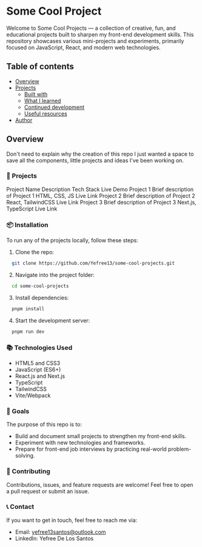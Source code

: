 # Some Cool Project

Welcome to Some Cool Projects — a collection of creative, fun, and educational projects built to sharpen my front-end development skills. This repository showcases various mini-projects and experiments, primarily focused on JavaScript, React, and modern web technologies.

## Table of contents

- [Overview](#overview)
- [Projects](#projects)
  - [Built with](#technologies-used)
  - [What I learned](#what-i-learned)
  - [Continued development](#continued-development)
  - [Useful resources](#useful-resources)
- [Author](#author)

## Overview

Don't need to explain why the creation of this repo I just wanted a space to save all the components, little projects and ideas I've been working on.

### 🚀 Projects

Project Name Description Tech Stack Live Demo
Project 1 Brief description of Project 1 HTML, CSS, JS Live Link
Project 2 Brief description of Project 2 React, TailwindCSS Live Link
Project 3 Brief description of Project 3 Next.js, TypeScript Live Link

### 📦 Installation

To run any of the projects locally, follow these steps:

1. Clone the repo:

```bash
  git clone https://github.com/Yefree13/some-cool-projects.git
```

2. Navigate into the project folder:

```bash
  cd some-cool-projects
```

3. Install dependencies:

```bash
  pnpm install
```

4. Start the development server:

```bash
  pnpm run dev
```

### 📚 Technologies Used

- HTML5 and CSS3
- JavaScript (ES6+)
- React.js and Next.js
- TypeScript
- TailwindCSS
- Vite/Webpack

### 🎯 Goals

The purpose of this repo is to:

- Build and document small projects to strengthen my front-end skills.
- Experiment with new technologies and frameworks.
- Prepare for front-end job interviews by practicing real-world problem-solving.

### 🤝 Contributing

Contributions, issues, and feature requests are welcome! Feel free to open a pull request or submit an issue.

### 📞 Contact

If you want to get in touch, feel free to reach me via:

- Email: yefree13santos@outlook.com
- LinkedIn: Yefree De Los Santos
